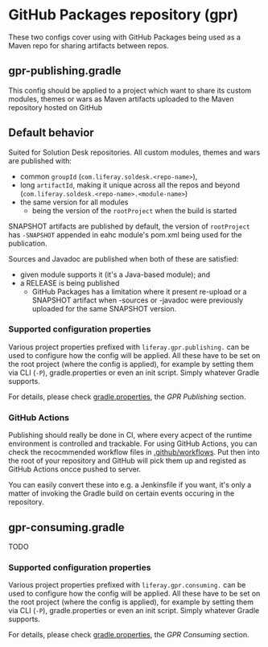 # GitHub Packages repository (gpr)

These two configs cover using with GitHub Packages being used as a Maven repo for sharing artifacts between repos.

## gpr-publishing.gradle

This config should be applied to a project which want to share its custom modules, themes or wars as Maven artifacts uploaded to the Maven repository hosted on GitHub
 
## Default behavior

Suited for Solution Desk repositories. All custom modules, themes and wars are published with: 
* common `groupId` (`com.liferay.soldesk.<repo-name>`), 
* long `artifactId`, making it unique across all the repos and beyond (`com.liferay.soldesk.<repo-name>.<module-name>`)  
* the same version for all modules 
    * being the version of the `rootProject` when the build is started

SNAPSHOT artifacts are published by default, the version of `rootProject` has `-SNAPSHOT` appended in eahc module's pom.xml being used for the publication.  

Sources and Javadoc are published when both of these are satisfied:
* given module supports it (it's a Java-based module); and
* a RELEASE is being published
    * GitHub Packages has a limitation where it present re-upload or a SNAPSHOT artifact when -sources or -javadoc were previously uploaded for the same SNAPSHOT version.  
 
### Supported configuration properties

Various project properties prefixed with `liferay.gpr.publishing.` can be used to configure how the config will be applied. All these have to be set on the root project (where the config is applied), for example by setting them via CLI (`-P`), gradle.properties or even an init script. Simply whatever Gradle supports. 

For details, please check [gradle.properties](gradle.properties), the _GPR Publishing_ section.
 
### GitHub Actions

Publishing should really be done in CI, where every acpect of the runtime environment is controlled and trackable. For using GitHub Actions, you can check the recocmmended workflow files in [.github/workflows](.github/workflows). Put then into the root of your repository and GitHub will pick them up and registed as GitHub Actions oncce pushed to server.

You can easily convert these into e.g. a Jenkinsfile if you want, it's only a matter of invoking the Gradle build on certain events occuring in the repository.  
 
## gpr-consuming.gradle

TODO

### Supported configuration properties

Various project properties prefixed with `liferay.gpr.consuming.` can be used to configure how the config will be applied. All these have to be set on the root project (where the config is applied), for example by setting them via CLI (`-P`), gradle.properties or even an init script. Simply whatever Gradle supports. 

For details, please check [gradle.properties](gradle.properties), the _GPR Consuming_ section.